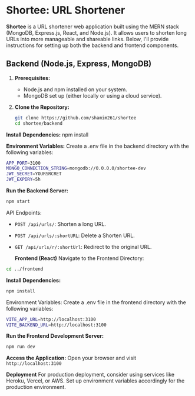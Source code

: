# Shortee: URL Shortener

**Shortee** is a URL shortener web application built using the MERN stack (MongoDB, Express.js, React, and Node.js). It allows users to shorten long URLs into more manageable and shareable links. Below, I'll provide instructions for setting up both the backend and frontend components.

## Backend (Node.js, Express, MongoDB)

1. **Prerequisites:**

   - Node.js and npm installed on your system.
   - MongoDB set up (either locally or using a cloud service).

2. **Clone the Repository:**
   ```bash
   git clone https://github.com/shamim261/shortee
   cd shortee/backend
   ```

**Install Dependencies:**
npm install

**Environment Variables:** Create a .env file in the backend directory with the following variables:

```bash
APP_PORT=3100
MONGO_CONNECTION_STRING=mongodb://0.0.0.0/shortee-dev
JWT_SECRET=YOURSRCRET
JWT_EXPIRY=5h
```

**Run the Backend Server:**

```bash
npm start
```

API Endpoints:

- `POST /api/urls/`: Shorten a long URL.
- `POST /api/urls/:shortURL`: Delete a Shorten URL.
- `GET /api/urls/r/:shortUrl`: Redirect to the original URL.

  **Frontend (React)**
  Navigate to the Frontend Directory:

```bash
cd ../frontend
```

**Install Dependencies:**

```bash
npm install
```

Environment Variables: Create a .env file in the frontend directory with the following variables:

```bash
VITE_APP_URL=http://localhost:3100
VITE_BACKEND_URL=http://localhost:3100
```

**Run the Frontend Development Server:**

```bash
npm run dev
```

**Access the Application:** Open your browser and visit `http://localhost:3100`

**Deployment**
For production deployment, consider using services like Heroku, Vercel, or AWS. Set up environment variables accordingly for the production environment.

